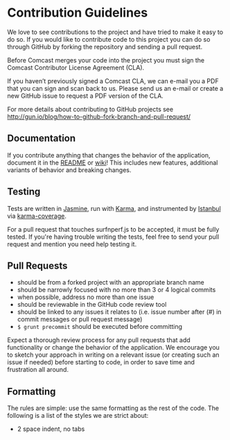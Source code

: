 Contribution Guidelines
=======================

We love to see contributions to the project and have tried to make it easy to do so. If you would like to contribute code to this project you can do so through GitHub by forking the repository and sending a pull request.

Before Comcast merges your code into the project you must sign the Comcast Contributor License Agreement (CLA).

If you haven’t previously signed a Comcast CLA, we can e-mail you a PDF that you can sign and scan back to us.  Please send us an e-mail or create a new GitHub issue to request a PDF version of the CLA.

For more details about contributing to GitHub projects see
http://gun.io/blog/how-to-github-fork-branch-and-pull-request/

Documentation
-------------

If you contribute anything that changes the behavior of the
application, document it in the [README](https://github.com/Comcast/Surf-N-Perf/blob/master/README.md) or [wiki](https://github.com/Comcast/Surf-N-Perf/wiki)! This includes new features, additional variants of behavior and breaking changes.

Testing
-------

Tests are written in [Jasmine](http://jasmine.github.io/), run with [Karma](http://karma-runner.github.io/), and instrumented by [Istanbul](https://github.com/yahoo/istanbul) via [karma-coverage](https://github.com/karma-runner/karma-coverage).

For a pull request that touches surfnperf.js to be accepted, it must be fully tested. If you're having trouble writing the tests, feel free to send your pull request and mention you need help testing it.

Pull Requests
-------------

* should be from a forked project with an appropriate branch name
* should be narrowly focused with no more than 3 or 4 logical commits
* when possible, address no more than one issue
* should be reviewable in the GitHub code review tool
* should be linked to any issues it relates to (i.e. issue number after
(#) in commit messages or pull request message)
* ```$ grunt precommit``` should be executed before committing

Expect a thorough review process for any pull requests that add functionality or change the behavior of the application. We encourage you to sketch your
approach in writing on a relevant issue (or creating such an issue if needed)
before starting to code, in order to save time and frustration all around.

Formatting
----------

The rules are simple: use the same formatting as the rest of the code.
The following is a list of the styles we are strict about:

* 2 space indent, no tabs
